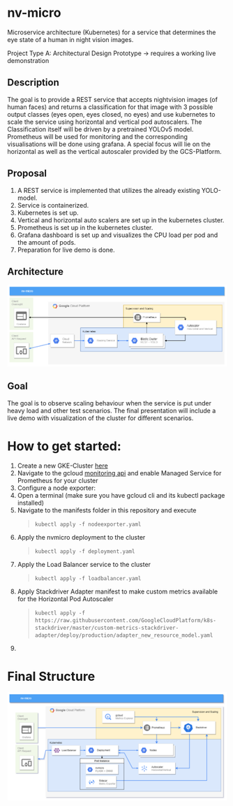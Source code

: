 # nv-micro
Microservice architecture (Kubernetes) for a service that determines the eye state of a human in night vision images. 

Project Type A: Architectural Design Prototype -> requires a working live demonstration

## Description
The goal is to provide a REST service that accepts nightvision images (of human faces) and returns a classification for that image with 3 possible output classes (eyes open, eyes closed, no eyes) and use kubernetes to scale the service using horizontal and vertical pod autoscalers. The Classification itself will be driven by a pretrained YOLOv5 model. Prometheus will be used for monitoring and the corresponding visualisations will be done using grafana. A special focus will lie on the horizontal as well as the vertical autoscaler provided by the GCS-Platform.

## Proposal
1. A REST service is implemented that utilizes the already existing YOLO-model.
2. Service is containerized.
3. Kubernetes is set up.
4. Vertical and horizontal auto scalers are set up in the kubernetes cluster.
5. Prometheus is set up in the kubernetes cluster.
6. Grafana dashboard is set up and visualizes the CPU load per pod and the amount of pods.
7. Preparation for live demo is done.

## Architecture
![Architectural Design](./images/nvmicro.png)

## Goal
The goal is to observe scaling behaviour when the service is put under heavy load and other test scenarios. 
The final presentation will include a live demo with visualization of the cluster for different scenarios.

# How to get started:
1. Create a new GKE-Cluster [here](https://cloud.google.com/kubernetes-engine?hl=en)
2. Navigate to the gcloud [monitoring api](https://console.cloud.google.com/monitoring) and enable Managed Service for Prometheus for your cluster 
3. Configure a node exporter:
4. Open a terminal (make sure you have gcloud cli and its kubectl package installed) 
5. Navigate to the manifests folder in this repository and execute
    > `kubectl apply -f nodeexporter.yaml`
6. Apply the nvmicro deployment to the cluster
    > `kubectl apply -f deployment.yaml`
7. Apply the Load Balancer service to the cluster
    > `kubectl apply -f loadbalancer.yaml`
8. Apply Stackdriver Adapter manifest to make custom metrics available for the Horizontal Pod Autoscaler
    > `kubectl apply -f https://raw.githubusercontent.com/GoogleCloudPlatform/k8s-stackdriver/master/custom-metrics-stackdriver-adapter/deploy/production/adapter_new_resource_model.yaml`
9. 


# Final Structure
![Architectural Design](./images/architecture.png)